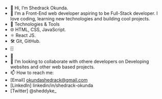 - 👋 Hi, I’m Shedrack Okunda.
- 👀 I’m a Front-End web developer aspiring to be Full-Stack developer. I love coding, learning new technologies and building cool projects.
- 🚀 Technologies & Tools
- 🌐 HTML, CSS, JavaScript.
- ⚛️ React JS.
- 🛠 Git, GitHub.
- 🗄
- 🌱  
- 💞️ I’m looking to collaborate with othere developers on Developing websites and other web based projects.
- 📫 How to reach me: 
- [Email] okundashedrack@gmail.com
- [LinkedIn] linkedin/in/shedrack-okunda
- [Twitter] @sheddyke_

<!---
sheddyKE/sheddyKE is a ✨ special ✨ repository because its `README.md` (this file) appears on your GitHub profile.
You can click the Preview link to take a look at your changes.
--->
